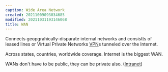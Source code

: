 ```yaml
---
caption: Wide Area Network
created: 20211009093034685
modified: 20211031193146068
title: WAN
---
```


Connects geopgrahically-disparate internal networks and consistts of leased lines or Virtual Private Networks [VPN](#VPN)s tunneled over the Internet.

Across states, countries, worldwide coverage. Internet is the biggest WAN.

WANs don't have to be public, they can be private also. ([Intranet](#Intranet))
